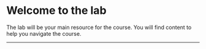 # Welcome to the lab

The lab will be your main resource for the course. You will find content to help you navigate the course.

---
